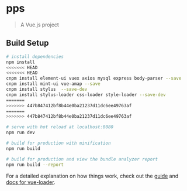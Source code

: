 # pps

> A Vue.js project

## Build Setup

``` bash
# install dependencies
npm install
<<<<<<< HEAD
<<<<<<< HEAD
cnpm install element-ui vuex axios mysql express body-parser --save
cnpm install mint-ui vue-amap --save
cnpm install stylus  --save-dev
cnpm install stylus-loader css-loader style-loader --save-dev
=======
>>>>>>> 447b847412bf8b44e0ba21237d11dc6ee49763af
=======
>>>>>>> 447b847412bf8b44e0ba21237d11dc6ee49763af

# serve with hot reload at localhost:8080
npm run dev

# build for production with minification
npm run build

# build for production and view the bundle analyzer report
npm run build --report
```

For a detailed explanation on how things work, check out the [guide](http://vuejs-templates.github.io/webpack/) and [docs for vue-loader](http://vuejs.github.io/vue-loader).
